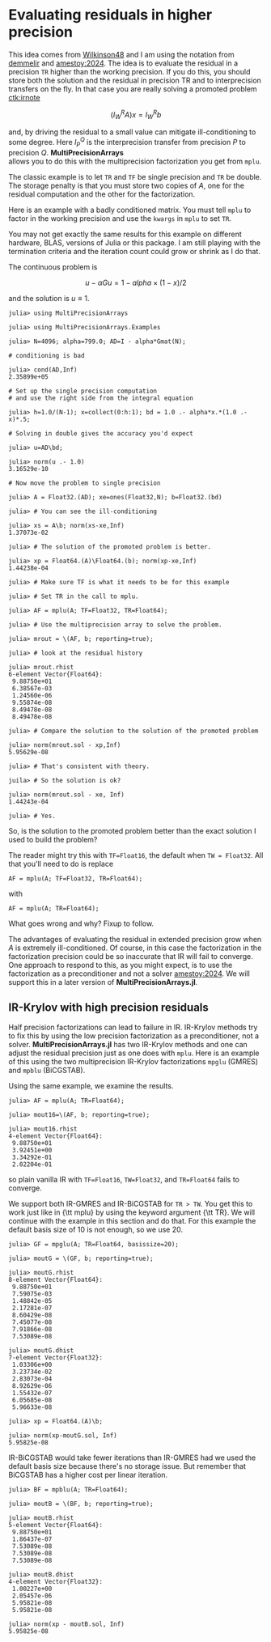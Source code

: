 # Evaluating residuals in higher precision

This idea comes from [Wilkinson48](@cite) and I am using the notation
from [demmelir](@cite) and [amestoy:2024](@cite).
The idea is to evaluate the
residual in a precision ```TR``` 
higher than the working precision. If you do this,
you should store both the solution and the residual in precision
TR and to interprecision transfers on the fly. In that case you are really
solving a promoted problem [ctk:irnote](@cite)
```math
(I_W^R A) x = I_W^R b
```
and, by driving the residual to a small value can mitigate ill-conditioning
to some degree. Here $I_P^Q$ is the interprecision transfer from precision
$P$ to precision $Q$.
__MultiPrecisionArrays__  
allows you to do this with the multiprecision
factorization you get from ```mplu```. 

The classic example is to let ```TR``` 
and ```TF``` be single precision and ```TR``` be double.
The storage penalty is that you must store two copies of $A$, one for the
residual computation and the other for the factorization.

Here is an example with a badly conditioned matrix. You must tell
```mplu``` to factor in the working precision and use the
```kwargs``` in ```mplu``` to set ```TR```.

You may not get exactly the same results for this example on
different hardware, BLAS, versions of Julia or this package.
I am still playing with the termination criteria and the iteration
count could grow or shrink as I do that.

The continuous problem is
```math
u - \alpha G u = 1 - alpha \times (1 - x)/2
```
and the solution is $u \equiv 1$. 


```
julia> using MultiPrecisionArrays

julia> using MultiPrecisionArrays.Examples

julia> N=4096; alpha=799.0; AD=I - alpha*Gmat(N);

# conditioning is bad

julia> cond(AD,Inf)
2.35899e+05

# Set up the single precision computation
# and use the right side from the integral equation

julia> h=1.0/(N-1); x=collect(0:h:1); bd = 1.0 .- alpha*x.*(1.0 .- x)*.5;

# Solving in double gives the accuracy you'd expect

julia> u=AD\bd;

julia> norm(u .- 1.0)
3.16529e-10

# Now move the problem to single precision

julia> A = Float32.(AD); xe=ones(Float32,N); b=Float32.(bd)

julia> # You can see the ill-conditioning

julia> xs = A\b; norm(xs-xe,Inf)
1.37073e-02

julia> # The solution of the promoted problem is better.

julia> xp = Float64.(A)\Float64.(b); norm(xp-xe,Inf)
1.44238e-04

julia> # Make sure TF is what it needs to be for this example

julia> # Set TR in the call to mplu.

julia> AF = mplu(A; TF=Float32, TR=Float64);

julia> # Use the multiprecision array to solve the problem.

julia> mrout = \(AF, b; reporting=true);

julia> # look at the residual history

julia> mrout.rhist
6-element Vector{Float64}:
 9.88750e+01
 6.38567e-03
 1.24560e-06
 9.55874e-08
 8.49478e-08
 8.49478e-08

julia> # Compare the solution to the solution of the promoted problem

julia> norm(mrout.sol - xp,Inf)
5.95629e-08

julia> # That's consistent with theory.

juila> # So the solution is ok?

julia> norm(mrout.sol - xe, Inf)
1.44243e-04

julia> # Yes.

```

So, is the solution to the promoted problem better than the exact solution
I used to build the problem?

The reader might try this with ```TF=Float16```, the default when
```TW = Float32```. All that you'll need to do is replace
```
AF = mplu(A; TF=Float32, TR=Float64);
```
with
```
AF = mplu(A; TR=Float64);
```

What goes wrong and why? Fixup to follow.

The advantages of evaluating the residual in extended precision grow
when $A$ is extremely ill-conditioned. Of course, in this case the
factorization in the factorization precision could be so inaccurate that
IR will fail to converge. One approach to respond to this, as you
might expect, is to use the factorization as a preconditioner and not
a solver [amestoy:2024](@cite). We will support this in a later version of
__MultiPrecisionArrays.jl__.

## IR-Krylov with high precision residuals

Half precision factorizations can lead to failure in IR. IR-Krylov
methods try to fix this by using the low precision factorization as
a preconditioner, not a solver. __MultiPrecisionArrays.jl__ has two
IR-Krylov methods and one can adjust the residual precision just as one
does with ```mplu```. Here is an example of this using the two 
multiprecision IR-Krylov factorizations ```mpglu``` (GMRES) and 
```mpblu``` (BiCGSTAB).

Using the same example, we examine the results.

```
julia> AF = mplu(A; TR=Float64);

julia> mout16=\(AF, b; reporting=true);

julia> mout16.rhist
4-element Vector{Float64}:
 9.88750e+01
 3.92451e+00
 3.34292e-01
 2.02204e-01
```
so plain vanilla IR with ```TF=Float16```, ```TW=Float32```, and
```TR=Float64``` fails to converge. 

We support both IR-GMRES and IR-BiCGSTAB for ```TR > TW```. You get this to
work just like in {\tt mplu} by using the keyword argument {\tt TR}.
We will continue with the example in this section and do that. For this
example the default basis size of $10$ is not enough, so we use 20.

```
julia> GF = mpglu(A; TR=Float64, basissize=20);

julia> moutG = \(GF, b; reporting=true);

julia> moutG.rhist
8-element Vector{Float64}:
 9.88750e+01
 7.59075e-03
 1.48842e-05
 2.17281e-07
 8.60429e-08
 7.45077e-08
 7.91866e-08
 7.53089e-08

julia> moutG.dhist
7-element Vector{Float32}:
 1.03306e+00
 3.23734e-02
 2.83073e-04
 8.92629e-06
 1.55432e-07
 6.05685e-08
 5.96633e-08

julia> xp = Float64.(A)\b;

julia> norm(xp-moutG.sol, Inf)
5.95825e-08
```

IR-BiCGSTAB would take fewer iterations than IR-GMRES had we used
the default basis size because there's no storage
issue. But remember that BiCGSTAB has a higher cost per linear iteration.

```
julia> BF = mpblu(A; TR=Float64);

julia> moutB = \(BF, b; reporting=true);

julia> moutB.rhist
5-element Vector{Float64}:
 9.88750e+01
 1.86437e-07
 7.53089e-08
 7.53089e-08
 7.53089e-08

julia> moutB.dhist
4-element Vector{Float32}:
 1.00227e+00
 2.05457e-06
 5.95821e-08
 5.95821e-08

julia> norm(xp - moutB.sol, Inf)
5.95825e-08
```
